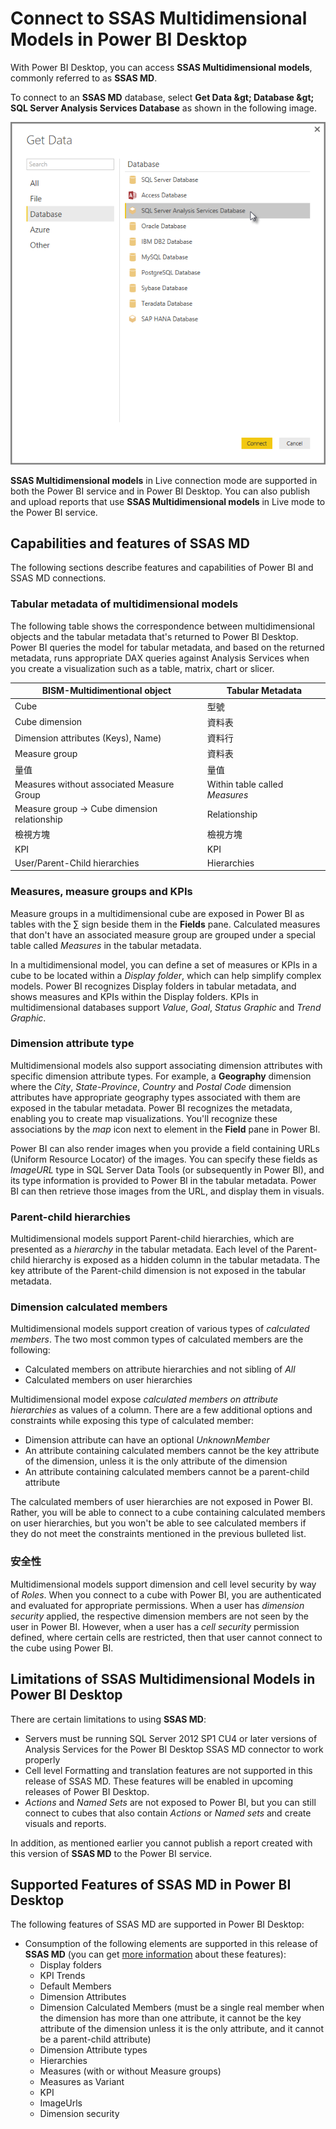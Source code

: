 <properties
   pageTitle="Analysis Services Multidimensional data in Power BI Desktop"
   description="Analysis Services Multidimensional data in Power BI Desktop"
   services="powerbi"
   documentationCenter=""
   authors="davidiseminger"
   manager="mblythe"
   backup=""
   editor=""
   tags=""
   qualityFocus="no"
   qualityDate=""/>

<tags
   ms.service="powerbi"
   ms.devlang="NA"
   ms.topic="article"
   ms.tgt_pltfrm="NA"
   ms.workload="powerbi"
   ms.date="10/12/2016"
   ms.author="davidi"/>

# Connect to SSAS Multidimensional Models in Power BI Desktop  

With Power BI Desktop, you can access <bpt id="p1">**</bpt>SSAS Multidimensional models<ept id="p1">**</ept>, commonly referred to as <bpt id="p2">**</bpt>SSAS MD<ept id="p2">**</ept>.

To connect to an <bpt id="p1">**</bpt>SSAS MD<ept id="p1">**</ept> database, select <bpt id="p2">**</bpt>Get Data <ph id="ph1">&amp;gt;</ph> Database <ph id="ph2">&amp;gt;</ph> SQL Server Analysis Services Database<ept id="p2">**</ept> as shown in the following image.

![](media/powerbi-desktop-ssas-multidimensional/ssas-multidimensional-2.png)

<bpt id="p1">**</bpt>SSAS Multidimensional models<ept id="p1">**</ept> in Live connection mode are supported in both the Power BI service and in Power BI Desktop. You can also publish and upload reports that use <bpt id="p1">**</bpt>SSAS Multidimensional models<ept id="p1">**</ept> in Live mode to the Power BI service.

## Capabilities and features of SSAS MD
The following sections describe features and capabilities of Power BI and SSAS MD connections.

### Tabular metadata of multidimensional models
The following table shows the correspondence between multidimensional objects and the tabular metadata that's returned to Power BI Desktop. Power BI queries the model for tabular metadata, and based on the returned metadata, runs appropriate DAX queries against Analysis Services when you create a visualization such as a table, matrix, chart or slicer.

|BISM-Multidimentional object |Tabular Metadata|
|---|---|
|Cube|型號 |
|Cube dimension | 資料表 |
|Dimension attributes (Keys), Name) | 資料行  |
|Measure group | 資料表|
|量值 | 量值 |
|Measures without associated Measure Group | Within table called <bpt id="p1">*</bpt>Measures<ept id="p1">*</ept>|
|Measure group -&gt; Cube dimension relationship | Relationship |
|檢視方塊 | 檢視方塊|
|KPI | KPI |
|User/Parent-Child hierarchies | Hierarchies |

### Measures, measure groups and KPIs
Measure groups in a multidimensional cube are exposed in Power BI as tables with the ∑ sign beside them in the <bpt id="p1">**</bpt>Fields<ept id="p1">**</ept> pane. Calculated measures that don't have an associated measure group are grouped under a special table called <bpt id="p1">*</bpt>Measures<ept id="p1">*</ept> in the tabular metadata.

In a multidimensional model, you can define a set of measures or KPIs in a cube to be located within a <bpt id="p1">*</bpt>Display folder<ept id="p1">*</ept>, which can help simplify complex models. Power BI recognizes Display folders in tabular metadata, and shows measures and KPIs within the Display folders. KPIs in multidimensional databases support <bpt id="p1">*</bpt>Value<ept id="p1">*</ept>, <bpt id="p2">*</bpt>Goal<ept id="p2">*</ept>, <bpt id="p3">*</bpt>Status Graphic<ept id="p3">*</ept> and <bpt id="p4">*</bpt>Trend Graphic<ept id="p4">*</ept>.

### Dimension attribute type
Multidimensional models also support associating dimension attributes with specific dimension attribute types. For example, a <bpt id="p1">**</bpt>Geography<ept id="p1">**</ept> dimension where the <bpt id="p2">*</bpt>City<ept id="p2">*</ept>, <bpt id="p3">*</bpt>State-Province<ept id="p3">*</ept>, <bpt id="p4">*</bpt>Country<ept id="p4">*</ept> and <bpt id="p5">*</bpt>Postal Code<ept id="p5">*</ept> dimension attributes have appropriate geography types associated with them are exposed in the tabular metadata. Power BI recognizes the metadata, enabling you to create map visualizations. You'll recognize these associations by the <bpt id="p1">*</bpt>map<ept id="p1">*</ept> icon next to element in the <bpt id="p2">**</bpt>Field<ept id="p2">**</ept> pane in Power BI.

Power BI can also render images when you provide a field containing URLs (Uniform Resource Locator) of the images. You can specify these fields as <bpt id="p1">*</bpt>ImageURL<ept id="p1">*</ept> type in SQL Server Data Tools (or subsequently in Power BI), and its type information is provided to Power BI in the tabular metadata. Power BI can then retrieve those images from the URL, and display them in visuals.

### Parent-child hierarchies
Multidimensional models support Parent-child hierarchies, which are presented as a <bpt id="p1">*</bpt>hierarchy<ept id="p1">*</ept> in the tabular metadata. Each level of the Parent-child hierarchy is exposed as a hidden column in the tabular metadata. The key attribute of the Parent-child dimension is not exposed in the tabular metadata.

### Dimension calculated members
Multidimensional models support creation of various types of <bpt id="p1">*</bpt>calculated members<ept id="p1">*</ept>. The two most common types of calculated members are the following:

-   Calculated members on attribute hierarchies and not sibling of <bpt id="p1">*</bpt>All<ept id="p1">*</ept>
-   Calculated members on user hierarchies

Multidimensional model expose <bpt id="p1">*</bpt>calculated members on attribute hierarchies<ept id="p1">*</ept> as values of a column. There are a few additional options and constraints while exposing this type of calculated member:
-   Dimension attribute can have an optional <bpt id="p1">*</bpt>UnknownMember<ept id="p1">*</ept>
-   An attribute containing calculated members cannot be the key attribute of the dimension, unless it is the only attribute of the dimension
-   An attribute containing calculated members cannot be a parent-child attribute

The calculated members of user hierarchies are not exposed in Power BI. Rather, you will be able to connect to a cube containing calculated members on user hierarchies, but you won't be able to see calculated members if they do not meet the constraints mentioned in the previous bulleted list.

### 安全性
Multidimensional models support dimension and cell level security by way of <bpt id="p1">*</bpt>Roles<ept id="p1">*</ept>. When you connect to a cube with Power BI, you are authenticated and evaluated for appropriate permissions. When a user has <bpt id="p1">*</bpt>dimension security<ept id="p1">*</ept> applied, the respective dimension members are not seen by the user in Power BI. However, when a user has a <bpt id="p1">*</bpt>cell security<ept id="p1">*</ept> permission defined, where certain cells are restricted, then that user cannot connect to the cube using Power BI.

## Limitations of SSAS Multidimensional Models in Power BI Desktop
There are certain limitations to using <bpt id="p1">**</bpt>SSAS MD<ept id="p1">**</ept>:

-   Servers must be running SQL Server 2012 SP1 CU4 or later versions of Analysis Services for the Power BI Desktop SSAS MD connector to work properly
-   Cell level Formatting and translation features are not supported in this release of SSAS MD. These features will be enabled in upcoming releases of Power BI Desktop.
-   <bpt id="p1">*</bpt>Actions<ept id="p1">*</ept> and <bpt id="p2">*</bpt>Named Sets<ept id="p2">*</ept> are not exposed to Power BI, but you can still connect to cubes that also contain <bpt id="p3">*</bpt>Actions<ept id="p3">*</ept> or <bpt id="p4">*</bpt>Named sets<ept id="p4">*</ept> and create visuals and reports.

In addition, as mentioned earlier you cannot publish a report created with this version of <bpt id="p1">**</bpt>SSAS MD<ept id="p1">**</ept> to the Power BI service.

## Supported Features of SSAS MD in Power BI Desktop
The following features of SSAS MD are supported in Power BI Desktop:

-   Consumption of the following elements are supported in this release of <bpt id="p1">**</bpt>SSAS MD<ept id="p1">**</ept> (you can get <bpt id="p2">[</bpt>more information<ept id="p2">](https://msdn.microsoft.com/library/jj969574.aspx)</ept> about these features):
    - Display folders
    - KPI Trends
    - Default Members
    - Dimension Attributes
    - Dimension Calculated Members (must be a single real member when the dimension has more than one attribute, it cannot be the key attribute of the dimension unless it is the only attribute, and it cannot be a parent-child attribute)
    - Dimension Attribute types
    - Hierarchies
    - Measures (with or without Measure groups)
    - Measures as Variant
    - KPI
    - ImageUrls
    - Dimension security
